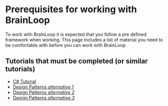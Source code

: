# Prerequisites for working with BrainLoop

To work with BrainLoop it is expected that you follow a pre defined framework when working. This page includes a list of material you
need to be comfortable with before you can work with BrainLoop

## Tutorials that must be completed (or similar tutorials)
* [C# Tutorial](https://www.tutorialspoint.com/csharp/) 
* [Design Patterns *alternative 1*](https://www.tutorialspoint.com/design_pattern/index.htm)
* [Design Patterns *alternative 2*](https://www.youtube.com/watch?v=eQNY-g4y3RE&list=PLtNErhYMkHnEVcV2eJ3Fcmm13DoXEgqaa)
* [Design Patterns *alternative 3*](http://services.ruh.ac.lk/ruhunatube/media/com_hwdmediashare/files/4f/ff/c8/ef1f2ba1cd4f342c80f3e741f5c061bd.pdf)
